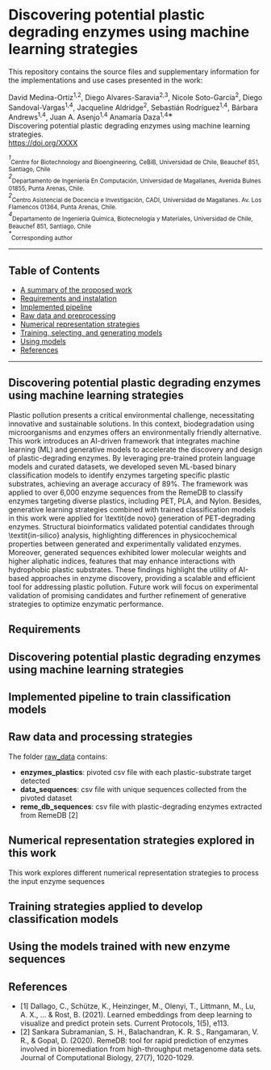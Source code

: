 # Discovering potential plastic degrading enzymes using machine learning strategies

This repository contains the source files and supplementary information for the implementations and use cases presented in the work:


David Medina-Ortiz<sup>1,2</sup>, Diego Alvares-Saravia<sup>2,3</sup>, Nicole Soto-García<sup>2</sup>, Diego Sandoval-Vargas<sup>1,4</sup>, Jacqueline Aldridge<sup>2</sup>, Sebastián Rodríguez<sup>1,4</sup>, Bárbara Andrews<sup>1,4</sup>, Juan A. Asenjo<sup>1,4</sup> Anamaría Daza<sup>1,4∗</sup><br>
Discovering potential plastic degrading enzymes using machine learning strategies. <br>
https://doi.org/XXXX<br>

<sup>*1*</sup><sub>Centre for Biotechnology and Bioengineering, CeBiB, Universidad de Chile, Beauchef 851, Santiago, Chile</sub> <br>
<sup>*2*</sup><sub>Departamento de Ingeniería En Computación, Universidad de Magallanes, Avenida Bulnes 01855, Punta Arenas, Chile.</sub> <br>
<sup>*2*</sup><sub>Centro Asistencial de Docencia e Investigación, CADI, Universidad de Magallanes. Av. Los Flamencos 01364, Punta Arenas, Chile.</sub> <br>
<sup>*4*</sup><sub>Departamento de Ingeniería Química, Biotecnología y Materiales, Universidad de Chile, Beauchef 851, Santiago, Chile</sub> <br>
<sup>*\**</sup><sub>Corresponding author</sub> <br>

---
## Table of Contents
- [A summary of the proposed work](#summary)
- [Requirements and instalation](#requirements)
- [Implemented pipeline](#pipeline)
- [Raw data and preprocessing](#data)
- [Numerical representation strategies](#numerical)
- [Training, selecting, and generating models](#training)
- [Using models](#using)
- [References](#references)
---

<a name="summary"></a>

## Discovering potential plastic degrading enzymes using machine learning strategies

Plastic pollution presents a critical environmental challenge, necessitating innovative and sustainable solutions. In this context, biodegradation using microorganisms and enzymes offers an environmentally friendly alternative. This work introduces an AI-driven framework that integrates machine learning (ML) and generative models to accelerate the discovery and design of plastic-degrading enzymes. By leveraging pre-trained protein language models and curated datasets, we developed seven ML-based binary classification models to identify enzymes targeting specific plastic substrates, achieving an average accuracy of 89\%. The framework was applied to over 6,000 enzyme sequences from the RemeDB to classify enzymes targeting diverse plastics, including PET, PLA, and Nylon. Besides, generative learning strategies combined with trained classification models in this work were applied for \textit{de novo} generation of PET-degrading enzymes. Structural bioinformatics validated potential candidates through \textit{in-silico} analysis, highlighting differences in physicochemical properties between generated and experimentally validated enzymes. Moreover, generated sequences exhibited lower molecular weights and higher aliphatic indices, features that may enhance interactions with hydrophobic plastic substrates. These findings highlight the utility of AI-based approaches in enzyme discovery, providing a scalable and efficient tool for addressing plastic pollution. Future work will focus on experimental validation of promising candidates and further refinement of generative strategies to optimize enzymatic performance. 

<a name="requirements"></a>

## Requirements

<a name="pipeline"></a>

## Discovering potential plastic degrading enzymes using machine learning strategies

<a name="pipeline"></a>

## Implemented pipeline to train classification models

<a name="data"></a>

## Raw data and processing strategies

The folder [raw_data](raw_data) contains:
- **enzymes_plastics**: pivoted csv file with each plastic-substrate target detected 
- **data_sequences**: csv file with unique sequences collected from the pivoted dataset
- **reme_db_sequences**: csv file with plastic-degrading enzymes extracted from RemeDB [2]

<a name="numerical"></a>

## Numerical representation strategies explored in this work

This work explores different numerical representation strategies to process the input enzyme sequences

<a name="training"></a>

## Training strategies applied to develop classification models

<a name="using"></a>

## Using the models trained with new enzyme sequences

<a name="references"> </a>

## References

- [1] Dallago, C., Schütze, K., Heinzinger, M., Olenyi, T., Littmann, M., Lu, A. X., ... & Rost, B. (2021). Learned embeddings from deep learning to visualize and predict protein sets. Current Protocols, 1(5), e113.
- [2] Sankara Subramanian, S. H., Balachandran, K. R. S., Rangamaran, V. R., & Gopal, D. (2020). RemeDB: tool for rapid prediction of enzymes involved in bioremediation from high-throughput metagenome data sets. Journal of Computational Biology, 27(7), 1020-1029.